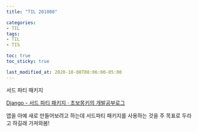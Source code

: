 ```yaml
---
title: "TIL 201008"

categories:
- TIL
tags:
- TIL
- TIS

toc: true
toc_sticky: true

last_modified_at: 2020-10-08T08:06:00-05:00
---
```

서드 파티 패키지

[Django - 서드 파티 패키지 · 초보몽키의 개발공부로그](https://wayhome25.github.io/django/2017/10/06/tsd-21-django-package/)

앱을 아예 새로 만들어보려고 하는데 서드파티 패키지를 사용하는 것을 주 목표로 두라고 하길래 가져와봄! 
